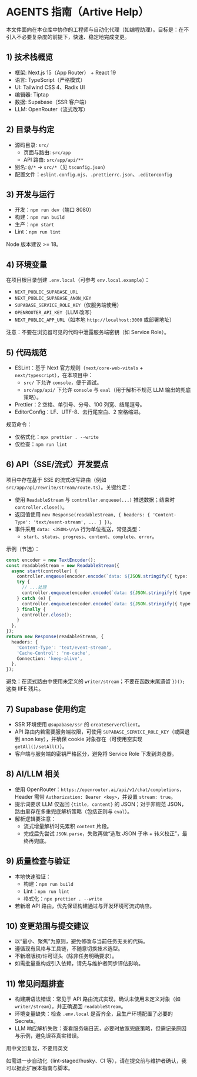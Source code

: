 # AGENTS 指南（Artive Help）

本文件面向在本仓库中协作的工程师与自动化代理（如编程助理）。目标是：在不引入不必要复杂度的前提下，快速、稳定地完成变更。

## 1) 技术栈概览
- 框架: Next.js 15（App Router） + React 19
- 语言: TypeScript（严格模式）
- UI: Tailwind CSS 4、Radix UI
- 编辑器: Tiptap
- 数据: Supabase（SSR 客户端）
- LLM: OpenRouter（流式改写）

## 2) 目录与约定
- 源码目录: `src/`
  - 页面与路由: `src/app`
  - API 路由: `src/app/api/**`
- 别名: `@/*` -> `src/*`（见 `tsconfig.json`）
- 配置文件：`eslint.config.mjs`、`.prettierrc.json`、`.editorconfig`

## 3) 开发与运行
- 开发：`npm run dev`（端口 8080）
- 构建：`npm run build`
- 生产：`npm start`
- Lint：`npm run lint`

Node 版本建议 >= 18。

## 4) 环境变量
在项目根目录创建 `.env.local`（可参考 `env.local.example`）：
- `NEXT_PUBLIC_SUPABASE_URL`
- `NEXT_PUBLIC_SUPABASE_ANON_KEY`
- `SUPABASE_SERVICE_ROLE_KEY`（仅服务端使用）
- `OPENROUTER_API_KEY`（LLM 改写）
- `NEXT_PUBLIC_APP_URL`（如本地 `http://localhost:3000` 或部署地址）

注意：不要在浏览器可见的代码中泄露服务端密钥（如 Service Role）。

## 5) 代码规范
- ESLint：基于 Next 官方规则（`next/core-web-vitals` + `next/typescript`），在本项目中：
  - `src/` 下允许 `console`，便于调试。
  - `src/app/api/` 下允许 `console` 与 `eval`（用于解析不规范 LLM 输出的兜底策略）。
- Prettier：2 空格、单引号、分号、100 列宽、结尾逗号。
- EditorConfig：LF、UTF-8、去行尾空白、2 空格缩进。

规范命令：
- 仅格式化：`npx prettier . --write`
- 仅检查：`npm run lint`

## 6) API（SSE/流式）开发要点
项目中存在基于 SSE 的流式改写路由（例如 `src/app/api/rewrite/stream/route.ts`）。关键约定：
- 使用 `ReadableStream` 与 `controller.enqueue(...)` 推送数据；结束时 `controller.close()`。
- 返回值使用 `new Response(readableStream, { headers: { 'Content-Type': 'text/event-stream', ... } })`。
- 事件采用 `data: <JSON>\n\n` 行为单位推送，常见类型：
  - `start`、`status`、`progress`、`content`、`complete`、`error`。

示例（节选）：

```ts
const encoder = new TextEncoder();
const readableStream = new ReadableStream({
  async start(controller) {
    controller.enqueue(encoder.encode(`data: ${JSON.stringify({ type: 'start' })}\n\n`));
    try {
      // ...处理
      controller.enqueue(encoder.encode(`data: ${JSON.stringify({ type: 'complete' })}\n\n`));
    } catch (e) {
      controller.enqueue(encoder.encode(`data: ${JSON.stringify({ type: 'error' })}\n\n`));
    } finally {
      controller.close();
    }
  },
});
return new Response(readableStream, {
  headers: {
    'Content-Type': 'text/event-stream',
    'Cache-Control': 'no-cache',
    Connection: 'keep-alive',
  },
});
```

避免：在流式路由中使用未定义的 `writer/stream`；不要在函数末尾遗留 `})();` 这类 IIFE 残片。

## 7) Supabase 使用约定
- SSR 环境使用 `@supabase/ssr` 的 `createServerClient`。
- API 路由内若需要服务端权限，可使用 `SUPABASE_SERVICE_ROLE_KEY`（或回退到 anon key），并确保 cookie 对象存在（可使用空实现 `getAll()/setAll()`）。
- 客户端与服务端的密钥严格区分，避免将 Service Role 下发到浏览器。

## 8) AI/LLM 相关
- 使用 OpenRouter：`https://openrouter.ai/api/v1/chat/completions`，Header 需带 `Authorization: Bearer <key>`，并设置 `stream: true`。
- 提示词要求 LLM 仅返回 `{title, content}` 的 JSON；对于非规范 JSON，路由里存在多重兜底解析策略（包括正则与 `eval`）。
- 解析逻辑要注意：
  - 流式增量解析时先累积 `content` 片段。
  - 完成后先尝试 `JSON.parse`，失败再做“选取 JSON 子串 + 转义校正”，最终再兜底。

## 9) 质量检查与验证
- 本地快速验证：
  - 构建：`npm run build`
  - Lint：`npm run lint`
  - 格式化：`npx prettier . --write`
- 若新增 API 路由，优先保证构建通过与开发环境可流式响应。

## 10) 变更范围与提交建议
- 以“最小、聚焦”为原则，避免修改与当前任务无关的代码。
- 遵循现有风格与工具链，不随意切换技术选型。
- 不新增版权/许可证头（除非任务明确要求）。
- 如需批量重构或引入依赖，请先与维护者同步评估影响。

## 11) 常见问题排查
- 构建期语法错误：常见于 API 路由流式实现，确认未使用未定义对象（如 `writer/stream`），并正确返回 `readableStream`。
- 环境变量缺失：检查 `.env.local` 是否齐全，且生产环境配置了必要的 Secrets。
- LLM 响应解析失败：查看服务端日志，必要时放宽兜底策略，但需记录原因与示例，避免误吞真实错误。

用中文回复我，不要用英文

如需进一步自动化（lint-staged/husky、CI 等），请在提交前与维护者确认，我可以据此扩展本指南与脚本。

